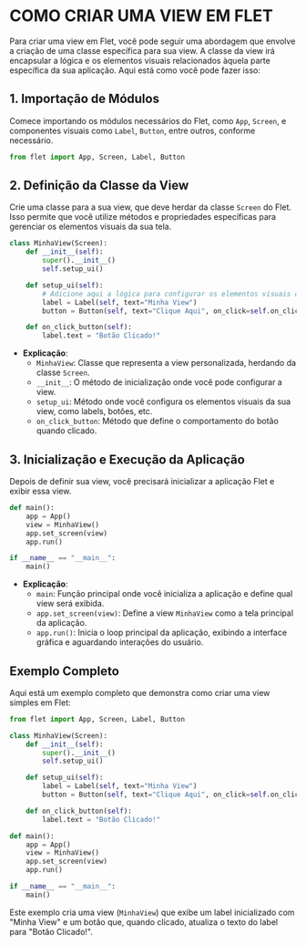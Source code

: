 # COMO CRIAR UMA VIEW EM FLET
Para criar uma view em Flet, você pode seguir uma abordagem que envolve a criação de uma classe específica para sua view. A classe da view irá encapsular a lógica e os elementos visuais relacionados àquela parte específica da sua aplicação. Aqui está como você pode fazer isso:

## 1. Importação de Módulos
Comece importando os módulos necessários do Flet, como `App`, `Screen`, e componentes visuais como `Label`, `Button`, entre outros, conforme necessário.

```python
from flet import App, Screen, Label, Button
```

## 2. Definição da Classe da View
Crie uma classe para a sua view, que deve herdar da classe `Screen` do Flet. Isso permite que você utilize métodos e propriedades específicas para gerenciar os elementos visuais da sua tela.

```python
class MinhaView(Screen):
    def __init__(self):
        super().__init__()
        self.setup_ui()

    def setup_ui(self):
        # Adicione aqui a lógica para configurar os elementos visuais da sua view
        label = Label(self, text="Minha View")
        button = Button(self, text="Clique Aqui", on_click=self.on_click_button)

    def on_click_button(self):
        label.text = "Botão Clicado!"
```

- **Explicação**:
  - `MinhaView`: Classe que representa a view personalizada, herdando da classe `Screen`.
  - `__init__`: O método de inicialização onde você pode configurar a view.
  - `setup_ui`: Método onde você configura os elementos visuais da sua view, como labels, botões, etc.
  - `on_click_button`: Método que define o comportamento do botão quando clicado.

## 3. Inicialização e Execução da Aplicação
Depois de definir sua view, você precisará inicializar a aplicação Flet e exibir essa view.

```python
def main():
    app = App()
    view = MinhaView()
    app.set_screen(view)
    app.run()

if __name__ == "__main__":
    main()
```

- **Explicação**:
  - `main`: Função principal onde você inicializa a aplicação e define qual view será exibida.
  - `app.set_screen(view)`: Define a view `MinhaView` como a tela principal da aplicação.
  - `app.run()`: Inicia o loop principal da aplicação, exibindo a interface gráfica e aguardando interações do usuário.

## Exemplo Completo
Aqui está um exemplo completo que demonstra como criar uma view simples em Flet:

```python
from flet import App, Screen, Label, Button

class MinhaView(Screen):
    def __init__(self):
        super().__init__()
        self.setup_ui()

    def setup_ui(self):
        label = Label(self, text="Minha View")
        button = Button(self, text="Clique Aqui", on_click=self.on_click_button)

    def on_click_button(self):
        label.text = "Botão Clicado!"

def main():
    app = App()
    view = MinhaView()
    app.set_screen(view)
    app.run()

if __name__ == "__main__":
    main()
```

Este exemplo cria uma view (`MinhaView`) que exibe um label inicializado com "Minha View" e um botão que, quando clicado, atualiza o texto do label para "Botão Clicado!".